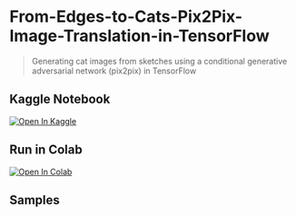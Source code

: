 # From-Edges-to-Cats-Pix2Pix-Image-Translation-in-TensorFlow

> Generating cat images from sketches using a conditional generative adversarial network (pix2pix) in TensorFlow

## Kaggle Notebook
[![Open In Kaggle](https://kaggle.com/static/images/open-in-kaggle.svg)](https://www.kaggle.com/miaadkimiagari2004/from-edges-to-cats-pix2pix-image-translation)

## Run in Colab
[![Open In Colab](https://colab.research.google.com/assets/colab-badge.svg)](https://colab.research.google.com/github/Miaad2004/From-Edges-to-Cats-Pix2Pix-Image-Translation/blob/main/from-edges-to-cats-pix2pix-image-translation.ipynb)

## Samples
<p align="center">
  <img src="" />
</p>
